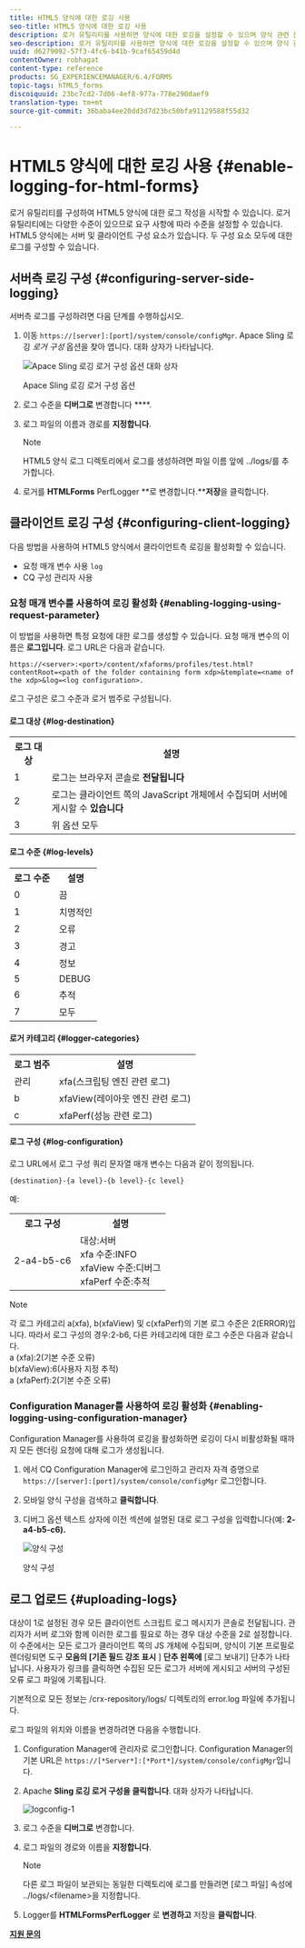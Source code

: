 ```yaml
---
title: HTML5 양식에 대한 로깅 사용
seo-title: HTML5 양식에 대한 로깅 사용
description: 로거 유틸리티를 사용하면 양식에 대한 로깅을 설정할 수 있으며 양식 관련 문제를 디버깅할 수 있습니다.
seo-description: 로거 유틸리티를 사용하면 양식에 대한 로깅을 설정할 수 있으며 양식 관련 문제를 디버깅할 수 있습니다.
uuid: d6279092-57f3-4fc6-b41b-9caf65459d4d
contentOwner: robhagat
content-type: reference
products: SG_EXPERIENCEMANAGER/6.4/FORMS
topic-tags: hTML5_forms
discoiquuid: 23bc7cd2-7d06-4ef8-977a-778e290daef9
translation-type: tm+mt
source-git-commit: 36baba4ee20dd3d7d23bc50bfa91129588f55d32

---
```



# HTML5 양식에 대한 로깅 사용 {#enable-logging-for-html-forms}

로거 유틸리티를 구성하여 HTML5 양식에 대한 로그 작성을 시작할 수 있습니다. 로거 유틸리티에는 다양한 수준이 있으므로 요구 사항에 따라 수준을 설정할 수 있습니다. HTML5 양식에는 서버 및 클라이언트 구성 요소가 있습니다. 두 구성 요소 모두에 대한 로그를 구성할 수 있습니다.

## 서버측 로깅 구성 {#configuring-server-side-logging}

서버측 로그를 구성하려면 다음 단계를 수행하십시오.

1. 이동 `https://[server]:[port]/system/console/configMgr`. Apace Sling 로깅 *로거 구성* 옵션을 찾아 엽니다. 대화 상자가 나타납니다.

   ![ Apace Sling 로깅 로거 구성 옵션 대화 상자](assets/logconfig.png)

   Apace Sling 로깅 로거 구성 옵션

1. 로그 수준을 **디버그로** 변경합니다 ****.

1. 로그 파일의 이름과 경로를 **지정합니다**.

   >[!NOTE]
   >
   >HTML5 양식 로그 디렉토리에서 로그를 생성하려면 파일 이름 앞에 ../logs/를 추가합니다.

1. 로거를 **HTMLForms** PerfLogger **로 변경합니다.****저장**&#x200B;을 클릭합니다.

## 클라이언트 로깅 구성 {#configuring-client-logging}

다음 방법을 사용하여 HTML5 양식에서 클라이언트측 로깅을 활성화할 수 있습니다.

* 요청 매개 변수 사용 `log`
* CQ 구성 관리자 사용

### 요청 매개 변수를 사용하여 로깅 활성화 {#enabling-logging-using-request-parameter}

이 방법을 사용하면 특정 요청에 대한 로그를 생성할 수 있습니다. 요청 매개 변수의 이름은 **로그입니다**. 로그 URL은 다음과 같습니다.

`https://<server>:<port>/content/xfaforms/profiles/test.html?contentRoot=<path of the folder containing form xdp>&template=<name of the xdp>&log=<log configuration>.`

로그 구성은 로그 수준과 로거 범주로 구성됩니다.

#### 로그 대상 {#log-destination}

<table> 
 <tbody> 
  <tr> 
   <th><strong>로그 대상</strong></th> 
   <th><strong>설명</strong></th> 
  </tr> 
  <tr> 
   <td>1</td> 
   <td>로그는 브라우저 콘솔로 <strong>전달됩니다</strong></td> 
  </tr> 
  <tr> 
   <td>2</td> 
   <td>로그는 클라이언트 쪽의 JavaScript 개체에서 수집되며 서버에 게시할 수 <strong>있습니다</strong> </td> 
  </tr> 
  <tr> 
   <td>3</td> 
   <td>위 옵션 모두<br /> </td> 
  </tr> 
 </tbody> 
</table>

#### 로그 수준 {#log-levels}

<table> 
 <tbody> 
  <tr> 
   <th>로그 수준</th> 
   <th>설명</th> 
  </tr> 
  <tr> 
   <td>0</td> 
   <td>끔<br type="_moz" /> </td> 
  </tr> 
  <tr> 
   <td>1</td> 
   <td>치명적인<br type="_moz" /> </td> 
  </tr> 
  <tr> 
   <td>2</td> 
   <td>오류<br type="_moz" /> </td> 
  </tr> 
  <tr> 
   <td>3</td> 
   <td>경고<br type="_moz" /> </td> 
  </tr> 
  <tr> 
   <td>4</td> 
   <td>정보<br type="_moz" /> </td> 
  </tr> 
  <tr> 
   <td>5</td> 
   <td>DEBUG<br type="_moz" /> </td> 
  </tr> 
  <tr> 
   <td>6</td> 
   <td>추적<br type="_moz" /> </td> 
  </tr> 
  <tr> 
   <td>7</td> 
   <td>모두<br type="_moz" /> </td> 
  </tr> 
 </tbody> 
</table>

#### 로거 카테고리 {#logger-categories}

<table> 
 <tbody> 
  <tr> 
   <th>로그 범주</th> 
   <th>설명</th> 
  </tr> 
  <tr> 
   <td>관리</td> 
   <td>xfa(스크립팅 엔진 관련 로그)</td> 
  </tr> 
  <tr> 
   <td>b</td> 
   <td>xfaView(레이아웃 엔진 관련 로그)<br type="_moz" /> </td> 
  </tr> 
  <tr> 
   <td>c</td> 
   <td>xfaPerf(성능 관련 로그)<br type="_moz" /> </td> 
  </tr> 
 </tbody> 
</table>

#### 로그 구성 {#log-configuration}

로그 URL에서 로그 구성 쿼리 문자열 매개 변수는 다음과 같이 정의됩니다.

`{destination}-{a level}-{b level}-{c level}`

예:

<table> 
 <tbody> 
  <tr> 
   <th>로그 구성</th> 
   <th>설명</th> 
  </tr> 
  <tr> 
   <td>2-a4-b5-c6<br type="_moz" /> </td> 
   <td>대상:서버<br /> xfa 수준:INFO<br /> xfaView 수준:디버그<br /> xfaPerf 수준:추적</td> 
  </tr> 
 </tbody> 
</table>

>[!NOTE]
>
>각 로그 카테고리 a(xfa), b(xfaView) 및 c(xfaPerf)의 기본 로그 수준은 2(ERROR)입니다. 따라서 로그 구성의 경우:2-b6, 다른 카테고리에 대한 로그 수준은 다음과 같습니다.\
>a (xfa):2(기본 수준 오류)\
>b(xfaView):6(사용자 지정 추적)\
>a (xfaPerf):2(기본 수준 오류)

### Configuration Manager를 사용하여 로깅 활성화 {#enabling-logging-using-configuration-manager}

Configuration Manager를 사용하여 로깅을 활성화하면 로깅이 다시 비활성화될 때까지 모든 렌더링 요청에 대해 로그가 생성됩니다.

1. 에서 CQ Configuration Manager에 로그인하고 관리자 자격 증명으로 `https://[server]:[port]/system/console/configMgr` 로그인합니다.
1. 모바일 양식 구성을 검색하고 **클릭합니다**.
1. 디버그 옵션 텍스트 상자에 이전 섹션에 설명된 대로 로그 구성을 입력합니다(예: **2-a4-b5-c6).**

   ![양식 구성](assets/forms_configuration.png)

   양식 구성

## 로그 업로드 {#uploading-logs}

대상이 1로 설정된 경우 모든 클라이언트 스크립트 로그 메시지가 콘솔로 전달됩니다. 관리자가 서버 로그와 함께 이러한 로그를 필요로 하는 경우 대상 수준을 2로 설정합니다. 이 수준에서는 모든 로그가 클라이언트 쪽의 JS 개체에 수집되며, 양식이 기본 프로필로 렌더링되면 도구 **모음의 [기존 필드 강조 표시** ] **단추 왼쪽에** [로그 보내기] 단추가 나타납니다. 사용자가 링크를 클릭하면 수집된 모든 로그가 서버에 게시되고 서버의 구성된 오류 로그 파일에 기록됩니다.

기본적으로 모든 정보는 /crx-repository/logs/ 디렉토리의 error.log 파일에 추가됩니다.

로그 파일의 위치와 이름을 변경하려면 다음을 수행합니다.

1. Configuration Manager에 관리자로 로그인합니다. Configuration Manager의 기본 URL은 `https://[*Server*]:[*Port*]/system/console/configMgr`입니다.
1. Apache **Sling 로깅 로거 구성을 클릭합니다**. 대화 상자가 나타납니다.

   ![logconfig-1](assets/logconfig-1.png)

1. 로그 수준을 **디버그로** 변경합니다.

1. 로그 파일의 경로와 이름을 **지정합니다**.

   >[!NOTE]
   >
   >다른 로그 파일이 보관되는 동일한 디렉토리에 로그를 만들려면 [로그 파일] 속성에 ../logs/&lt;filename>을 지정합니다.

1. Logger를 **HTMLFormsPerfLogger** 로 **변경하고** 저장을 **클릭합니다**.

**[지원 문의](https://www.adobe.com/account/sign-in.supportportal.html)**
